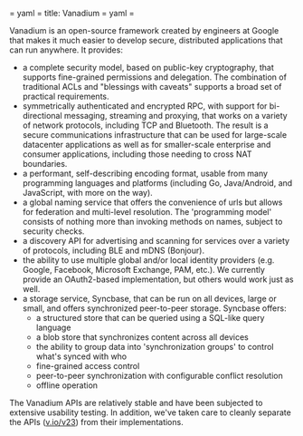 = yaml =
title: Vanadium
= yaml =

Vanadium is an open-source framework created by engineers at Google that makes
it much easier to develop secure, distributed applications that can run
anywhere. It provides:
+ a complete security model, based on public-key cryptography, that supports
  fine-grained permissions and delegation. The combination of traditional ACLs
  and "blessings with caveats" supports a broad set of practical requirements.
+ symmetrically authenticated and encrypted RPC, with support for bi-directional
  messaging, streaming and proxying, that works on a variety of network
  protocols, including TCP and Bluetooth. The result is a secure communications
  infrastructure that can be used for large-scale datacenter applications as
  well as for smaller-scale enterprise and consumer applications, including
  those needing to cross NAT boundaries.
+ a performant, self-describing encoding format, usable from many programming
  languages and platforms (including Go, Java/Android, and JavaScript, with more
  on the way).
+ a global naming service that offers the convenience of urls but allows for
  federation and multi-level resolution. The 'programming model' consists of
  nothing more than invoking methods on names, subject to security checks.
+ a discovery API for advertising and scanning for services over a variety of
  protocols, including BLE and mDNS (Bonjour).
+ the ability to use multiple global and/or local identity providers (e.g.
  Google, Facebook, Microsoft Exchange, PAM, etc.). We currently provide an
  OAuth2-based implementation, but others would work just as well.
+ a storage service, Syncbase, that can be run on all devices, large or small,
  and offers synchronized peer-to-peer storage. Syncbase offers:
   - a structured store that can be queried using a SQL-like query language
   - a blob store that synchronizes content across all devices
   - the ability to group data into 'synchronization groups' to control what's
     synced with who
   - fine-grained access control
   - peer-to-peer synchronization with configurable conflict resolution
   - offline operation

The Vanadium APIs are relatively stable and have been subjected to extensive
usability testing. In addition, we've taken care to cleanly separate the APIs
([v.io/v23]) from their implementations.

[v.io/v23]: https://godoc.org/v.io/v23/
